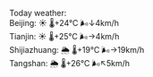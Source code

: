 Today weather:  
Beijing: ☀️   🌡️+24°C 🌬️↓4km/h  
Tianjin: ☀️   🌡️+25°C 🌬️→4km/h  
Shijiazhuang: 🌦   🌡️+19°C 🌬️→19km/h  
Tangshan: 🌦   🌡️+26°C 🌬️↖5km/h  
